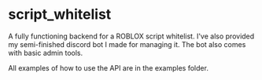 # script_whitelist
A fully functioning backend for a ROBLOX script whitelist. I've also provided my semi-finished discord bot I made for managing it. The bot also comes with basic admin tools.

All examples of how to use the API are in the examples folder.
